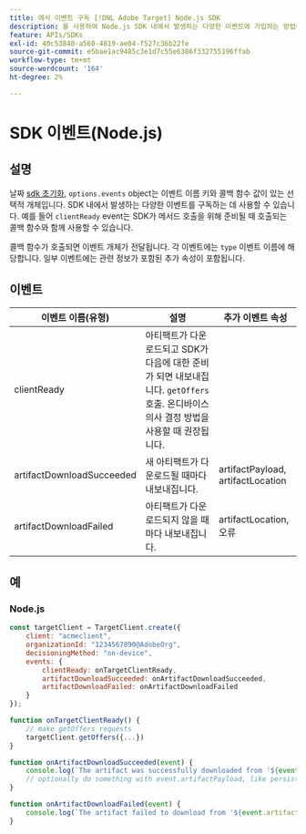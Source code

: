 ```yaml
---
title: 에서 이벤트 구독 [!DNL Adobe Target] Node.js SDK
description: 를 사용하여 Node.js SDK 내에서 발생하는 다양한 이벤트에 가입하는 방법에 대해 알아봅니다. [!UICONTROL OnDeviceDecisioningHandler] 개체.
feature: APIs/SDKs
exl-id: 40c53840-a560-4819-ae04-f527c36b22fe
source-git-commit: e5bae1ac9485c3e1d7c55e6386f332755196ffab
workflow-type: tm+mt
source-wordcount: '164'
ht-degree: 2%

---
```


# SDK 이벤트(Node.js)

## 설명

날짜 [sdk 초기화](initialize-sdk.md), `options.events` object는 이벤트 이름 키와 콜백 함수 값이 있는 선택적 개체입니다. SDK 내에서 발생하는 다양한 이벤트를 구독하는 데 사용할 수 있습니다. 예를 들어 `clientReady` event는 SDK가 메서드 호출을 위해 준비될 때 호출되는 콜백 함수와 함께 사용할 수 있습니다.

콜백 함수가 호출되면 이벤트 개체가 전달됩니다. 각 이벤트에는 `type` 이벤트 이름에 해당합니다. 일부 이벤트에는 관련 정보가 포함된 추가 속성이 포함됩니다.

## 이벤트

| 이벤트 이름(유형) | 설명 | 추가 이벤트 속성 |
| --- | --- | --- |
| clientReady | 아티팩트가 다운로드되고 SDK가 다음에 대한 준비가 되면 내보내집니다. `getOffers` 호출. 온디바이스 의사 결정 방법을 사용할 때 권장됩니다. |
| artifactDownloadSucceeded | 새 아티팩트가 다운로드될 때마다 내보내집니다. | artifactPayload, artifactLocation |
| artifactDownloadFailed | 아티팩트가 다운로드되지 않을 때마다 내보내집니다. | artifactLocation, 오류 |

## 예

### Node.js

```js {line-numbers="true"}
const targetClient = TargetClient.create({
    client: "acmeclient",
    organizationId: "1234567890@AdobeOrg",
    decisioningMethod: "on-device",
    events: {
        clientReady: onTargetClientReady,
        artifactDownloadSucceeded: onArtifactDownloadSucceeded,
        artifactDownloadFailed: onArtifactDownloadFailed
    }
});

function onTargetClientReady() {
    // make getOffers requests
    targetClient.getOffers({...})            
}

function onArtifactDownloadSucceeded(event) {
    console.log(`The artifact was successfully downloaded from '${event.artifactLocation}'`);
    // optionally do something with event.artifactPayload, like persist it
}

function onArtifactDownloadFailed(event) {
    console.log(`The artifact failed to download from '${event.artifactLocation}' with the following error message: ${event.error.message}`);
}
```
